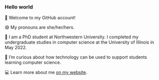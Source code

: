 ### Hello world 

👋 Welcome to my GitHub account!

😄 My pronouns are she/her/hers.

🏫 I am a PhD student at Northwestern University. I completed my undergraduate studies in computer science at the University of Illinois in May 2022.

🌱 I’m curious about how technology can be used to support students learning computer science.

💻 Learn more about me [on my website](https://melissachen2000.github.io). 
